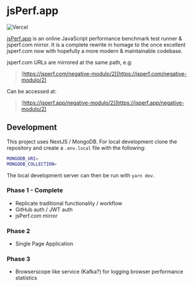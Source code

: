 # jsPerf.app

![Vercel](https://therealsujitk-vercel-badge.vercel.app/?app=jsperf-app)

[jsPerf.app](https://jsperf.app) is an online JavaScript performance benchmark test runner & jsperf.com mirror. It is a complete rewrite in homage to the once excellent jsperf.com now with hopefully a more modern & maintainable codebase.

jsperf.com URLs are mirrored at the same path, e.g:

> [https://jsperf.com/negative-modulo/2](https://jsperf.com/negative-modulo/2)

Can be accessed at:

> [https://jsperf.app/negative-modulo/2](https://jsperf.app/negative-modulo/2)

## Development

This project uses NextJS / MongoDB. For local development clone the repository and create a `.env.local` file with the following:

```sh
MONGODB_URI=
MONGODB_COLLECTION=
```

The local development server can then be run with `yarn dev`.

### Phase 1 - Complete
- Replicate traditional functionality / workflow
- GitHub auth / JWT auth
- jsPerf.com mirror

### Phase 2 
- Single Page Application

### Phase 3 
- Browserscope like service (Kafka?) for logging browser performance statistics
